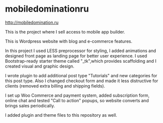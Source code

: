 # mobiledominationru

http://mobiledomination.ru

This is the project where I sell access to mobile app builder.

This is Wordpress website with blog and e-commerce features.

In this project I used LESS preprocessor for styling, I added animations and designed front page as landing page for better user experience. I used Bootstrap-ready starter theme called "_tk",which provides scaffolding and I created visual and graphic design. 

I wrote plugin to add additional post type "Tutorials" and new categories for this post type. Also I changed checkout form and made it less distructive for clients (removed extra billing and shipping fields).

I set up Woo Commerce and payment system, added subscription form, online chat and tested "Call to action" popups, so website converts and brings sales periodically.

I added plugin and theme files to this repository as well.
